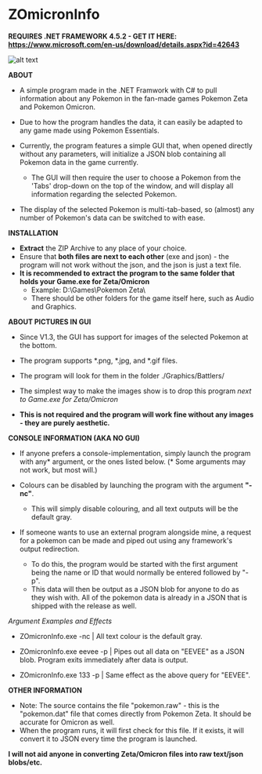 # ZOmicronInfo

**REQUIRES .NET FRAMEWORK 4.5.2 - GET IT HERE: https://www.microsoft.com/en-us/download/details.aspx?id=42643**

![alt text](https://i.gyazo.com/7d1520ae6bebb89a60270ff016a26e8a.png "Version 1.3 GUI")

**ABOUT**

- A simple program made in the .NET Framwork with C# to pull information about any Pokemon in the fan-made games Pokemon Zeta and Pokemon Omicron.

- Due to how the program handles the data, it can easily be adapted to any game made using Pokemon Essentials.

- Currently, the program features a simple GUI that, when opened directly without any parameters, will initialize a JSON blob containing all Pokemon data in the game currently. 

  - The GUI will then require the user to choose a Pokemon from the 'Tabs' drop-down on the top of the window, and will display all information regarding the selected Pokemon.

- The display of the selected Pokemon is multi-tab-based, so (almost) any number of Pokemon's data can be switched to with ease.

**INSTALLATION**

- **Extract** the ZIP Archive to any place of your choice.
- Ensure that **both files are next to each other** (exe and json) - the program will not work without the json, and the json is just a text file.
- **It is recommended to extract the program to the same folder that holds your Game.exe for Zeta/Omicron**
  - Example: D:\Games\Pokemon Zeta\
  - There should be other folders for the game itself here, such as Audio and Graphics.

**ABOUT PICTURES IN GUI**

- Since V1.3, the GUI has support for images of the selected Pokemon at the bottom. 
- The program supports *.png, *.jpg, and *.gif files.
- The program will look for them in the folder ./Graphics/Battlers/
- The simplest way to make the images show is to drop this program *next to Game.exe for Zeta/Omicron*

- **This is not required and the program will work fine without any images - they are purely aesthetic.**

**CONSOLE INFORMATION (AKA NO GUI)**

- If anyone prefers a console-implementation, simply launch the program with any* argument, or the ones listed below. (* Some arguments may not work, but most will.)

- Colours can be disabled by launching the program with the argument **"-nc"**.
  - This will simply disable colouring, and all text outputs will be the default gray.

- If someone wants to use an external program alongside mine, a request for a pokemon can be made and piped out using any framework's output redirection.
  - To do this, the program would be started with the first argument being the name or ID that would normally be entered followed by "-p".
  - This data will then be output as a JSON blob for anyone to do as they wish with. All of the pokemon data is already in a JSON that is shipped with the release as well.

*Argument Examples and Effects*

 - ZOmicronInfo.exe -nc | All text colour is the default gray.

 - ZOmicronInfo.exe eevee -p | Pipes out all data on "EEVEE" as a JSON blob. Program exits immediately after data is output.

 - ZOmicronInfo.exe 133 -p | Same effect as the above query for "EEVEE".

**OTHER INFORMATION**

- Note: The source contains the file "pokemon.raw" - this is the "pokemon.dat" file that comes directly from Pokemon Zeta. It should be accurate for Omicron as well.
- When the program runs, it will first check for this file. If it exists, it will convert it to JSON every time the program is launched.

**I will not aid anyone in converting Zeta/Omicron files into raw text/json blobs/etc.**